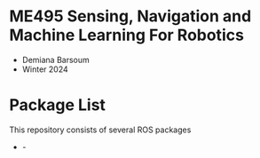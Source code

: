 # ME495 Sensing, Navigation and Machine Learning For Robotics
* Demiana Barsoum
* Winter 2024
# Package List
This repository consists of several ROS packages
- <PACKAGE1> - <one sentence description>